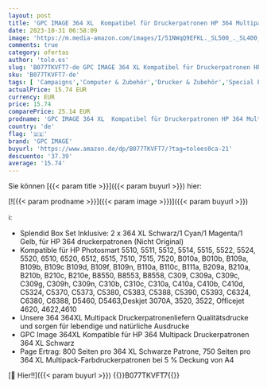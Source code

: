 ```yaml
---
layout: post
title: 'GPC IMAGE 364 XL  Kompatibel für Druckerpatronen HP 364 Multipack für HP Photosmart 5520 Drucker  5510 5520 5524  Deskjet 3520  Officejet 4622 4622 5510 5520 5524 6520 5515 7520'
date: 2023-10-31 06:58:09
image: 'https://m.media-amazon.com/images/I/51NWqQ9EFKL._SL500_._SL400_.jpg'
comments: true
category: ofertas
author: 'tole.es'
slug: 'B077TKVFT7-de GPC IMAGE 364 XL Kompatibel für Druckerpatronen HP 364...'
sku: 'B077TKVFT7-de'
tags: [ 'Campaigns','Computer & Zubehör','Drucker & Zubehör','Special Features Stores','Tintenpatronen für Tintenstrahldrucker','Vendor Central','Zubehör für Drucker','gpc image','🇩🇪', ]
actualPrice: 15.74 EUR
currency: EUR
price: 15.74
comparePrice: 25.14 EUR
prodname: 'GPC IMAGE 364 XL  Kompatibel für Druckerpatronen HP 364 Multipack für HP Photosmart 5520 Drucker  5510 5520 5524  Deskjet 3520  Officejet 4622 4622 5510 5520 5524 6520 5515 7520'
country: 'de'
flag: '🇩🇪'
brand: 'GPC IMAGE'
buyurl: 'https://www.amazon.de/dp/B077TKVFT7/?tag=tolees0ca-21'
descuento: '37.39'
average: '15.74'
---
```


Sie können [{{< param title >}}]({{< param buyurl >}}) hier:

[![{{< param prodname >}}]({{< param image >}})]({{< param buyurl >}})

ℹ️:

- Splendid Box Set Inklusive: 2 x 364 XL Schwarz/1 Cyan/1 Magenta/1 Gelb, für HP 364 druckerpatronen (Nicht Original)
- Kompatible für HP Photosmart 5510, 5511, 5512, 5514, 5515, 5522, 5524, 5520, 6510, 6520, 6512, 6515, 7510, 7515, 7520, B010a, B010b, B109a, B109b, B109c B109d, B109f, B109n, B110a, B110c, B111a, B209a, B210a, B210b, B210c, B210e, B8550, B8553, B8558, C309, C309a, C309c, C309g, C309h, C309n, C310b, C310c, C310a, C410a, C410b, C410d, C5324, C5370, C5373, C5380, C5383, C5388, C5390, C5393, C6324, C6380, C6388, D5460, D5463,Deskjet 3070A, 3520, 3522, Officejet 4620, 4622,4610
- Unsere 364 364XL Multipack Druckerpatronenliefern Qualitätsdrucke und sorgen für lebendige und natürliche Ausdrucke
- GPC Image 364XL Kompatible für HP 364 Multipack Druckerpatronen 364 XL Schwarz
- Page Ertrag: 800 Seiten pro 364 XL Schwarze Patrone, 750 Seiten pro 364 XL Multipack-Farbdruckerpatronen bei 5 % Deckung von A4

[🛒 Hier!!]({{< param buyurl >}})
{{<world>}}B077TKVFT7{{</world>}}
